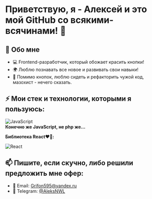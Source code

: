 # Приветствую, я - Алексей и это мой GitHub со всякими-всячинами! 👋

## 📌 Обо мне
- 💻 Frontend-разработчик, который обожает красить кнопки!
- 🌍 Люблю познавать все новое и развивать свои навыки!
- 🎯 Помимо кнопок, люблю сидеть и рефакторить чужой код, мазохист - нечего сказать.

## ⚡ Мои стек и технологии, которыми я пользуюсь:

![JavaScript](https://img.shields.io/badge/JavaScript-F7DF1E?style=for-the-badge&logo=javascript&logoColor=black)  
**Конечно же JavaScript, не php же...**

**Библиотека React❤️‍🔥:**

![React](https://img.shields.io/badge/React-20232A?style=for-the-badge&logo=react&logoColor=61DAFB)  

## 📫 Пишите, если скучно, либо решили предложить мне офер:
- 📧 Email: Grifon595@yandex.ru
- 💬 Telegram: [@AleksNWL](https://t.me/AleksNWL)
